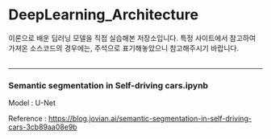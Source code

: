# DeepLearning_Architecture

이론으로 배운 딥러닝 모델을 직접 실습해본 저장소입니다. 특정 사이트에서 참고하여 가져온 소스코드의 경우에는, 주석으로 표기해놓았으니 참고해주시기 바랍니다.
<br/>
<br/>

---
### Semantic segmentation in Self-driving cars.ipynb
Model : U-Net

Reference : https://blog.jovian.ai/semantic-segmentation-in-self-driving-cars-3cb89aa08e9b
